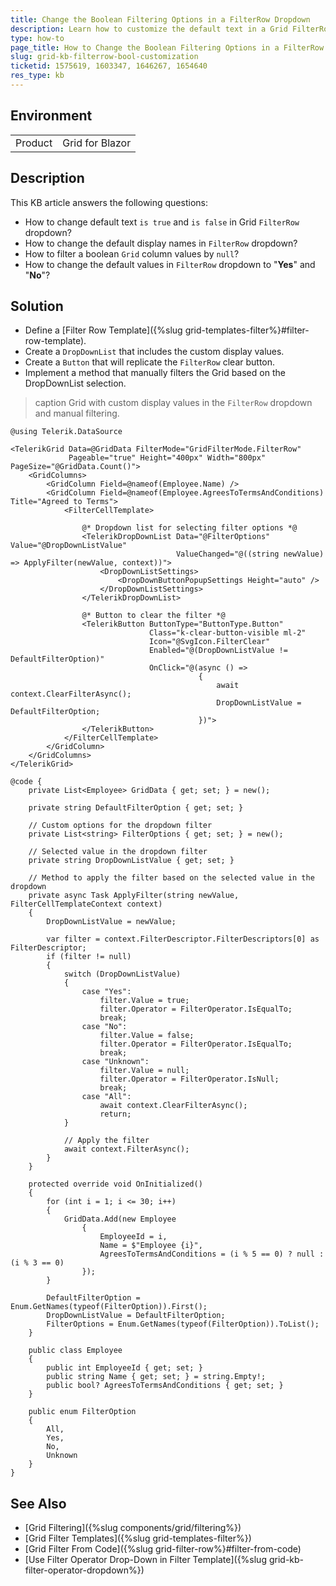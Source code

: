 ```yaml
---
title: Change the Boolean Filtering Options in a FilterRow Dropdown
description: Learn how to customize the default text in a Grid FilterRow dropdown list, including changing "is true" and "is false" to "Yes" and "No," modifying the FilterRow dropdown list display names, and filtering the boolean column values by null for a more user-friendly and tailored filtering experience.
type: how-to
page_title: How to Change the Boolean Filtering Options in a FilterRow Dropdown
slug: grid-kb-filterrow-bool-customization
ticketid: 1575619, 1603347, 1646267, 1654640
res_type: kb
---
```


## Environment

<table>
    <tbody>
        <tr>
            <td>Product</td>
            <td>Grid for Blazor</td>
        </tr>
    </tbody>
</table>


## Description

This KB article answers the following questions:

* How to change default text `is true` and `is false` in Grid `FilterRow` dropdown?
* How to change the default display names in `FilterRow` dropdown?
* How to filter a boolean `Grid` column values by `null`?
* How to change the default values in `FilterRow` dropdown to "**Yes**" and "**No**"?

## Solution

* Define a [Filter Row Template]({%slug grid-templates-filter%}#filter-row-template).
* Create a `DropDownList` that includes the custom display values.
* Create a `Button` that will replicate the `FilterRow` clear button.
* Implement a method that manually filters the Grid based on the DropDownList selection.

>caption Grid with custom display values in the `FilterRow` dropdown and manual filtering.

````CSHTML
@using Telerik.DataSource

<TelerikGrid Data=@GridData FilterMode="GridFilterMode.FilterRow"
             Pageable="true" Height="400px" Width="800px" PageSize="@GridData.Count()">
    <GridColumns>
        <GridColumn Field=@nameof(Employee.Name) />
        <GridColumn Field=@nameof(Employee.AgreesToTermsAndConditions) Title="Agreed to Terms">
            <FilterCellTemplate>

                @* Dropdown list for selecting filter options *@
                <TelerikDropDownList Data="@FilterOptions" Value="@DropDownListValue"
                                     ValueChanged="@((string newValue) => ApplyFilter(newValue, context))">
                    <DropDownListSettings>
                        <DropDownButtonPopupSettings Height="auto" />
                    </DropDownListSettings>
                </TelerikDropDownList>

                @* Button to clear the filter *@
                <TelerikButton ButtonType="ButtonType.Button"
                               Class="k-clear-button-visible ml-2"
                               Icon="@SvgIcon.FilterClear"
                               Enabled="@(DropDownListValue != DefaultFilterOption)"
                               OnClick="@(async () =>
                                          {
                                              await context.ClearFilterAsync();
                                              DropDownListValue = DefaultFilterOption;
                                          })">
                </TelerikButton>
            </FilterCellTemplate>
        </GridColumn>
    </GridColumns>
</TelerikGrid>

@code {
    private List<Employee> GridData { get; set; } = new();

    private string DefaultFilterOption { get; set; }

    // Custom options for the dropdown filter
    private List<string> FilterOptions { get; set; } = new();

    // Selected value in the dropdown filter
    private string DropDownListValue { get; set; }

    // Method to apply the filter based on the selected value in the dropdown
    private async Task ApplyFilter(string newValue, FilterCellTemplateContext context)
    {
        DropDownListValue = newValue;

        var filter = context.FilterDescriptor.FilterDescriptors[0] as FilterDescriptor;
        if (filter != null)
        {
            switch (DropDownListValue)
            {
                case "Yes":
                    filter.Value = true;
                    filter.Operator = FilterOperator.IsEqualTo;
                    break;
                case "No":
                    filter.Value = false;
                    filter.Operator = FilterOperator.IsEqualTo;
                    break;
                case "Unknown":
                    filter.Value = null;
                    filter.Operator = FilterOperator.IsNull;
                    break;
                case "All":
                    await context.ClearFilterAsync();
                    return;
            }

            // Apply the filter
            await context.FilterAsync();
        }
    }

    protected override void OnInitialized()
    {
        for (int i = 1; i <= 30; i++)
        {
            GridData.Add(new Employee
                {
                    EmployeeId = i,
                    Name = $"Employee {i}",
                    AgreesToTermsAndConditions = (i % 5 == 0) ? null : (i % 3 == 0)
                });
        }

        DefaultFilterOption = Enum.GetNames(typeof(FilterOption)).First();
        DropDownListValue = DefaultFilterOption;
        FilterOptions = Enum.GetNames(typeof(FilterOption)).ToList();
    }

    public class Employee
    {
        public int EmployeeId { get; set; }
        public string Name { get; set; } = string.Empty!;
        public bool? AgreesToTermsAndConditions { get; set; }
    }

    public enum FilterOption
    {
        All,
        Yes,
        No,
        Unknown
    }
}
````

## See Also

* [Grid Filtering]({%slug components/grid/filtering%})
* [Grid Filter Templates]({%slug grid-templates-filter%})
* [Grid Filter From Code]({%slug grid-filter-row%}#filter-from-code)
* [Use Filter Operator Drop-Down in Filter Template]({%slug grid-kb-filter-operator-dropdown%})